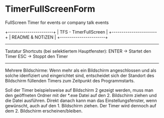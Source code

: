 # TimerFullScreenForm
FullScreen Timer for events or company talk events

+-----------------------+
| TFS - TimerFullScreen |
+-----------------------+
| README & NOTiZEN      |
+-----------------------+

--------------------------------------------------------
Tastatur Shortcuts (bei selektiertem Hauptfenster):
ENTER -> Startet den Timer
ESC   -> Stoppt den Timer

--------------------------------------------------------
Mehrere Bildschirme:
Wenn mehr als ein Bildschirm angeschlossen und als solche idenfiziert und eingerichtet sind, 
entscheidet sich der Standort des Bildschirm füllenden Timers zum Zeitpunkt des Programmstarts.

Soll der Timer beispielsweise auf Bildschirm 2 gezeigt werden, 
muss man den geöffneten Ordner mit der *.exe Datei auf den 2. Bildschirm ziehen und die Datei ausführen.
Direkt danach kann man das Einstellungsfenster, wenn gewünscht, auch auf den 1. Bildschirm ziehen. 
Der Timer wird dennoch auf dem 2. Bildschirm erscheinen/bleiben.